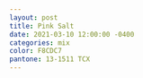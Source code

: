 ```yaml
---
layout: post
title: Pink Salt
date: 2021-03-10 12:00:00 -0400
categories: mix
color: F8CDC7
pantone: 13-1511 TCX
---
```

